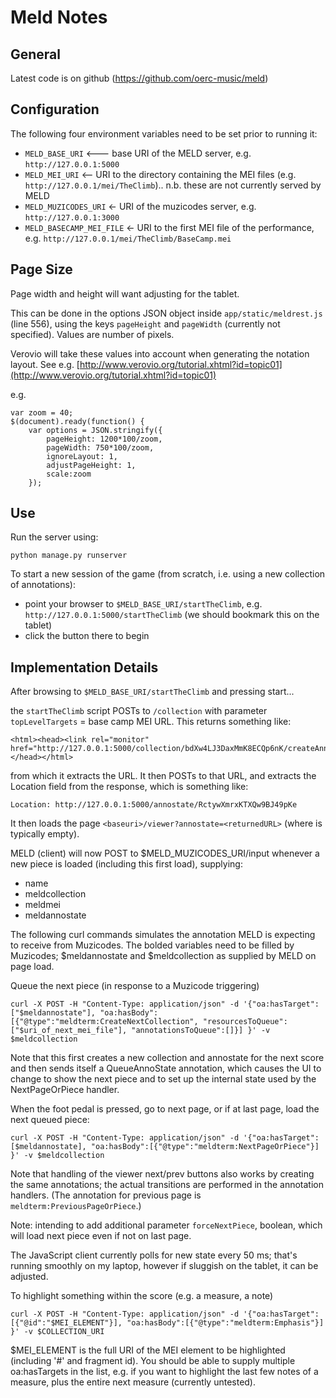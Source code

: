 # Meld Notes

## General

Latest code is on github (https://github.com/oerc-music/meld)

## Configuration

The following four environment variables need to be set prior to running it:
- `MELD_BASE_URI` <--- base URI of the MELD server, e.g. `http://127.0.0.1:5000`
- `MELD_MEI_URI` <-- URI to the directory containing the MEI files (e.g. `http://127.0.0.1/mei/TheClimb`).. n.b. these are not currently served by MELD
- `MELD_MUZICODES_URI` <- URI of the muzicodes server, e.g. `http://127.0.0.1:3000`
- `MELD_BASECAMP_MEI_FILE` <- URI to the first MEI file of the performance, e.g. `http://127.0.0.1/mei/TheClimb/BaseCamp.mei`

## Page Size

Page width and height will want adjusting for the tablet. 

This can be done in the options JSON object inside `app/static/meldrest.js` (line 556), using the keys `pageHeight` and `pageWidth` (currently not specified). Values are number of pixels. 

Verovio will take these values into account when generating the notation layout. See e.g. [http://www.verovio.org/tutorial.xhtml?id=topic01](http://www.verovio.org/tutorial.xhtml?id=topic01)

e.g.
```
var zoom = 40;
$(document).ready(function() { 
    var options = JSON.stringify({
    	pageHeight: 1200*100/zoom,
    	pageWidth: 750*100/zoom,
    	ignoreLayout: 1,
        adjustPageHeight: 1,
        scale:zoom
    });
```


## Use

Run the server using:
```
python manage.py runserver
```

To start a new session of the game (from scratch, i.e. using a new collection of annotations): 
- point your browser to `$MELD_BASE_URI/startTheClimb`, e.g. `http://127.0.0.1:5000/startTheClimb` (we should bookmark this on the tablet)
- click the button there to begin

## Implementation Details

After browsing to `$MELD_BASE_URI/startTheClimb` and pressing start...

the `startTheClimb` script POSTs to `/collection` with parameter `topLevelTargets` = base camp MEI URL. This returns something like:
```
<html><head><link rel="monitor" href="http://127.0.0.1:5000/collection/bdXw4LJ3DaxMmK8ECQp6nK/createAnnoState"></head></html>
```
from which it extracts the URL. It then POSTs to that URL, and extracts the Location field from the response, which is something like:
```
Location: http://127.0.0.1:5000/annostate/RctywXmrxKTXQw9BJ49pKe
```
It then loads the page `<baseuri>/viewer?annostate=<returnedURL>` (where <baseuri> is typically empty).

MELD (client) will now POST to $MELD_MUZICODES_URI/input whenever a new piece is loaded (including this first load), supplying:
- name 
- meldcollection
- meldmei
- meldannostate 

The following curl commands simulates the annotation MELD is expecting to receive from Muzicodes. The bolded variables need to be filled by Muzicodes; $meldannostate and $meldcollection as supplied by MELD on page load.

Queue the next piece (in response to a Muzicode triggering)
```
curl -X POST -H "Content-Type: application/json" -d '{"oa:hasTarget":["$meldannostate"], "oa:hasBody":[{"@type":"meldterm:CreateNextCollection", "resourcesToQueue":["$uri_of_next_mei_file"], "annotationsToQueue":[]}] }' -v $meldcollection
```
Note that this first creates a new collection and annostate for the next score and then sends itself a QueueAnnoState annotation, which causes the UI to change to show the next piece and to set up the internal state used by the NextPageOrPiece handler.

When the foot pedal is pressed, go to next page, or if at last page, load the next queued piece:
```
curl -X POST -H "Content-Type: application/json" -d '{"oa:hasTarget":[$meldannostate], "oa:hasBody":[{"@type":"meldterm:NextPageOrPiece"}] }' -v $meldcollection
```
Note that handling of the viewer next/prev buttons also works by creating the same annotations; the actual transitions are performed in the annotation handlers. (The annotation for previous page is `meldterm:PreviousPageOrPiece`.)

Note: intending to add additional parameter `forceNextPiece`, boolean, which will load next piece even if not on last page.

The JavaScript client currently polls for new state every 50 ms; that's running smoothly on my laptop, however if sluggish on the tablet, it can be adjusted.

To highlight something within the score (e.g. a measure, a note)
```
curl -X POST -H "Content-Type: application/json" -d '{"oa:hasTarget":[{"@id":"$MEI_ELEMENT"}], "oa:hasBody":[{"@type":"meldterm:Emphasis"}] }' -v $COLLECTION_URI
```
$MEI_ELEMENT is the full URI of the MEI element to be highlighted (including '#' and fragment id). You should be able to supply multiple oa:hasTargets in the list, e.g. if you want to highlight the last few notes of a measure, plus the entire next measure (currently untested). 
